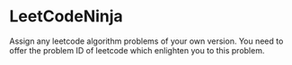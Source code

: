 # LeetCodeNinja
Assign any leetcode algorithm problems of your own version. You need to offer the problem ID of leetcode which enlighten you to this problem.
